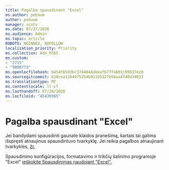 ```yaml
---
title: Pagalba spausdinant "Excel"
ms.author: pebaum
author: pebaum
manager: scotv
ms.date: 07/27/2020
ms.audience: Admin
ms.topic: article
ROBOTS: NOINDEX, NOFOLLOW
localization_priority: Priority
ms.collection: Adm_O365
ms.custom:
- "2715"
- "9000773"
ms.openlocfilehash: b454f65d36c3744044abeafb77fab01c95637e2d
ms.sourcegitcommit: b10cea11b4975354b91193327b58aa4740d34833
ms.translationtype: MT
ms.contentlocale: lt-LT
ms.lasthandoff: 07/28/2020
ms.locfileid: "45439365"
---
```

# <a name="help-with-printing-in-excel"></a>Pagalba spausdinant "Excel"

Jei bandydami spausdinti gaunate klaidos pranešimą, kartais tai galima išspręsti atnaujinus spausdintuvo tvarkyklę. Jei reikia pagalbos atnaujinant tvarkykles, [žr.](https://support.microsoft.com/help/4028443/windows-10-update-drivers)

Spausdinimo konfigūracijos, formatavimo ir trikčių šalinimo programoje "Excel" [ieškokite Spausdinimas naudojant "Excel".](https://support.office.com/client/9785e791-de6f-48dd-9b0d-899d75c33d69)